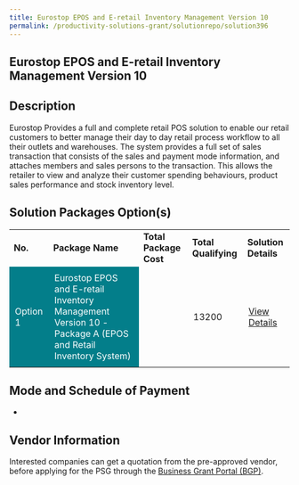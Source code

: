 ```yaml
---
title: Eurostop EPOS and E-retail Inventory Management Version 10
permalink: /productivity-solutions-grant/solutionrepo/solution396
---
```


## Eurostop EPOS and E-retail Inventory Management Version 10

## Description

Eurostop Provides a full and complete retail POS solution to enable our retail customers to better manage their day to day retail process workflow to all their outlets and warehouses. The system provides a full set of sales transaction that consists of the sales and payment mode information, and attaches members and sales persons to the transaction. This allows the retailer to view and analyze their customer spending behaviours, product sales performance and stock inventory level.

## Solution Packages Option(s)

<table>
<tr>
<td><b>No.</b></td>
<td><b>Package Name</b></td>
<td><b>Total Package Cost</b></td>
<td><b>Total Qualifying</b></td>
<td><b>Solution Details</b></td>
</tr>
<tr>
<td style='padding: 10px; background-color: #037E8A; color: #FFFFFF;'>Option 1</td>
<td style='padding: 10px; background-color: #037E8A; color: #FFFFFF;'>Eurostop EPOS and E-retail Inventory Management Version 10 - Package A (EPOS and Retail Inventory System)</td>
<td style='padding: 10px;'></td>
<td style='padding: 10px;'>13200</td>
<td style='padding: 10px;'><a href='https://www.gobusiness.gov.sg/images/psg/Eurostop_Singapore_20190001_Annex_3_20200625150732_Part_1.pdf' target='_blank'>View Details</a></td>
</tr>
</table>

## Mode and Schedule of Payment

 - 

## Vendor Information

 

Interested companies can get a quotation from the pre-approved vendor, before applying for the PSG through the <a href='https://www.businessgrants.gov.sg/' target='_blank' rel='noopener'>Business Grant Portal (BGP)</a>.

<script src="/jquery/resize-tables.js"></script>
